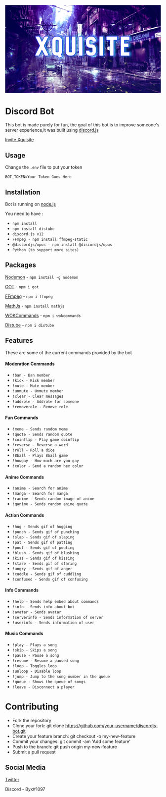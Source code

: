 <img src="img/wallpaper.jpg">

# Discord Bot
This bot is made purely for fun, the goal of this bot is to improve someone's server experience,it was built using [discord.js](https://discord.js.org/#/)

[Invite Xquisite](https://discord.com/api/oauth2/authorize?client_id=840968738122498070&permissions=8&scope=bot)

## Usage
Change the ```.env``` file to put your token

```
BOT_TOKEN=Your Token Goes Here
```
## Installation
Bot is running on [node.js](https://nodejs.org/en/)

You need to have :

* ```npm install```
* ```npm install distube```
* ```discord.js v12```
* ```FFmpeg - npm install ffmpeg-static```
* ```@discordjs/opus - npm install @discordjs/opus```
* ```Python (to support more sites)```

## Packages
[Nodemon](https://www.npmjs.com/package/nodemon) - ```npm install -g nodemon```

[GOT](https://www.npmjs.com/package/got) - ```npm i got```

[FFmpeg](https://www.npmjs.com/package/ffmpeg) - ```npm i ffmpeg```

[MathJs](https://www.npmjs.com/package/mathjs) - ```npm install mathjs```

[WOKCommands](https://www.npmjs.com/package/wokcommands) - ```npm i wokcommands```

[Distube](https://www.npmjs.com/package/distube) - ```npm i distube```

## Features
These are some of the current commands provided by the bot

#### Moderation Commands
* ```!ban - Ban member```
* ```!kick - Kick member```
* ```!mute - Mute member```
* ```!unmute - Unmute member```
* ```!clear - Clear messages```
* ```!addrole - Addrole for someone```
* ```!removerole - Remove role```

#### Fun Commands
* ```!meme - Sends random meme```
* ```!quote - Sends random quote```
* ```!coinflip - Play game coinflip```
* ```!reverse - Reverse a word```
* ```!roll - Roll a dice```
* ```!8ball - Plays 8ball game```
* ```!howgay - How much are you gay```
* ```!color - Send a random hex color```

#### Anime Commands
* ```!anime - Search for anime```
* ```!manga - Search for manga```
* ```!ranime - Sends random image of anime```
* ```!qanime - Sends random anime quote```

#### Action Commands
* ```!hug - Sends gif of hugging```
* ```!punch - Sends gif of punching```
* ```!slap - Sends gif of slaping```
* ```!pat - Sends gif of patting```
* ```!pout - Sends gif of pouting```
* ```!blush - Sends gif of blushing```
* ```!kiss - Sends gif of kissing```
* ```!stare - Sends gif of staring```
* ```!angry - Sends gif of anger```
* ```!cuddle - Sends gif of cuddling```
* ```!confused - Sends gif of confusing```

#### Info Commands
* ```!help - Sends help embed about commands```
* ```!info - Sends info about bot```
* ```!avatar - Sends avatar```
* ```!serverinfo - Sends information of server```
* ```!userinfo - Sends information of user```

#### Music Commands
* ```!play - Plays a song```
* ```!skip - Skips a song```
* ```!pause - Pause a song```
* ```!resume - Resume a paused song```
* ```!loop - Toggles loop```
* ```!unloop - Disable loop```
* ```!jump - Jump to the song number in the queue```
* ```!queue - Shows the queue of songs```
* ```!leave - Disconnect a player```

# Contributing
* Fork the repository
* Clone your fork: git clone https://github.com/your-username/discordjs-bot.git
* Create your feature branch: git checkout -b my-new-feature
* Commit your changes: git commit -am 'Add some feature'
* Push to the branch: git push origin my-new-feature
* Submit a pull request

## Social Media
[Twitter](https://twitter.com/yuukasuoh)

Discord - Вук#1097

